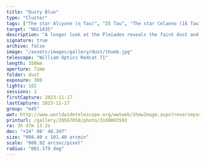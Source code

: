 ```yaml
---
title: "Dusty Blue"
type: "Cluster"
tags: ["The star Alcyone (η Tau)", "25 Tau", "The star Celaeno (16 Tau)", "The star Electra (17 Tau)", "The star Taygeta (q Tau)", "19 Tau", "The star Asterope", "Sterope I (21 Tau)", "The star Merope (23 Tau)", "The star Atlas (27 Tau)", "The star Pleione (28 Tau)", "The star Sterope II (22 Tau)", "The star 18 Tau", "IC349", "Barnards Merope Nebula", "NGC1432", "Maia Nebula", "NGC1435", "Merope Nebula"]
target: "NGC1435"
description: "A longer look at the Pleiades reveals the faint dust and tendrils of blue nebulae that interconnect the bright blue stars of this bright cluster."
signature: true
archive: false
image: "/assets/images/gallery/dust/thumb.jpg"
telescope: "William Optics Redcat 71"
length: 350mm
aperture: 71mm
folder: dust
exposure: 300
lights: 102
sessions: 1
firstCapture: 2023-11-17
lastCapture: 2023-11-17
group: "m45"
wwt: http://www.worldwidetelescope.org/wwtweb/ShowImage.aspx?reverseparity=False&scale=0.915562&name=dust.jpg&imageurl=https://deepskyworkflows.com/assets/images/gallery/dust/dust.jpg&credits=Jeremy+Likness+at+DeepSkyWorkflows.com&creditsUrl=https://deepskyworkflows.com/about&ra=56.953872&dec=23.995869&x=2701.2&y=2856.4&rotation=179.55&thumb=https://deepskyworkflows.com/assets/images/gallery/dust/thumb.jpg
printurl: /gallery/20567050/photo/3160003593
ra: 3h 47m 13.2s
dec: "+24° 06' 48.347"
size: "098.40 x 101.40 arcmin"
scale: "000.92 arcsec/pixel"
radius: "001.179 deg"
---
```

